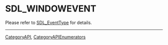 # SDL_WINDOWEVENT

Please refer to [SDL_EventType](SDL_EventType) for details.

----
[CategoryAPI](CategoryAPI), [CategoryAPIEnumerators](CategoryAPIEnumerators)

